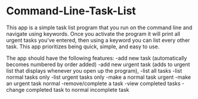 # Command-Line-Task-List

This app is a simple task list program that you run on the command line and navigate using keywords.
Once you activate the program it will print all urgent tasks you've entered, then using a keyword you can list every other task.
This app prioritizes being quick, simple, and easy to use.

The app should have the following features:
  -add new task (automatically becomes numbered by order added) 
  -add new urgent task (adds to urgent list that displays whenever you open up the program),
  -list all tasks
  -list normal tasks only
  -list urgent tasks only
  -make a normal task urgent
  -make an urgent task normal
  -remove/complete a task
  -view completed tasks
  -change completed task to normal incomplete task 
